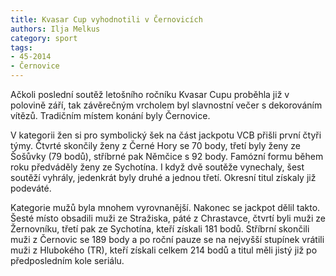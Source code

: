 ```yaml
---
title: Kvasar Cup vyhodnotili v Černovicích
authors: Ilja Melkus
category: sport
tags: 
- 45-2014
- Černovice
---
```

Ačkoli poslední soutěž letošního ročníku Kvasar Cupu proběhla již v polovině září, tak závěrečným vrcholem byl slavnostní večer s dekorováním vítězů. Tradičním místem konání byly Černovice. 

V kategorii žen si pro symbolický šek na část jackpotu VCB přišli první čtyři týmy. Čtvrté skončily ženy z Černé Hory se 70 body, třetí byly ženy ze Šošůvky (79 bodů), stříbrné pak Němčice s 92 body. Famózní formu během roku předváděly ženy ze Sychotína. I když dvě soutěže vynechaly, šest soutěží vyhrály, jedenkrát byly druhé a jednou třetí. Okresní titul získaly již podeváté.

Kategorie mužů byla mnohem vyrovnanější. Nakonec se jackpot dělil takto. Šesté místo obsadili muži ze Stražiska, páté z Chrastavce, čtvrtí byli muži ze Žernovníku, třetí pak ze Sychotína, kteří získali 181 bodů. Stříbrní skončili muži z Černovic se 189 body a po roční pauze se na nejvyšší stupínek vrátili muži z Hlubokého (TR), kteří získali celkem 214 bodů a titul měli jistý již po předposledním kole seriálu.
